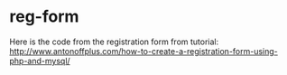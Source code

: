 reg-form
========

Here is the code from the registration form from tutorial:
http://www.antonoffplus.com/how-to-create-a-registration-form-using-php-and-mysql/

